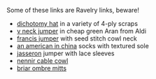 ---
---

Some of these links are Ravelry links, beware!

- [dichotomy hat](https://www.ravelry.com/patterns/library/dichotomy-7) in a variety of 4-ply scraps
- [v neck jumper](https://www.garnstudio.com/pattern.php?id=3458&cid=19) in cheap green Aran from Aldi
- [francis jumper](https://www.ravelry.com/patterns/library/francis-revisited) with seed stitch cowl neck
- [an american in china](https://www.ravelry.com/patterns/library/an-american-in-china) socks with textured sole
- [jasseron](https://knitty.com/ISSUEff14/PATTjasseron/PATTjasseron.php) jumper with lace sleeves
- [nennir cable cowl](https://knitty.com/ISSUEw12/PATTnennir.php)
- [briar ombre mitts](https://knitty.com/ISSUEff14/PATTbriar/PATTbriar.php)
